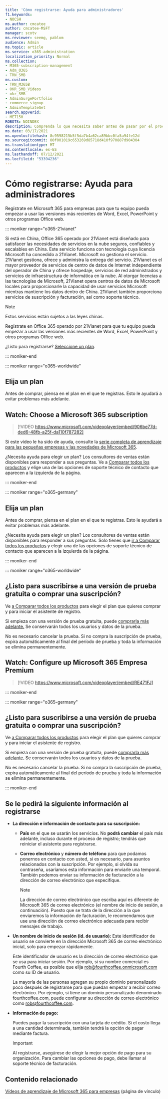 ```yaml
---
title: 'Cómo registrarse: Ayuda para administradores'
f1.keywords:
- NOCSH
ms.author: cmcatee
author: cmcatee-MSFT
manager: scotv
ms.reviewer: seemg, pablom
audience: Admin
ms.topic: article
ms.service: o365-administration
localization_priority: Normal
ms.collection:
- M365-subscription-management
- Adm_O365
- TRN_SMB
ms.custom:
- TRN_M365B
- OKR_SMB_Videos
- okr_SMB
- AdminSurgePortfolio
- commerce_signup
- AdminTemplateSet
search.appverid:
- MET150
ROBOTS: NOINDEX
description: Comprenda lo que necesita saber antes de pasar por el proceso de registro para Office 365.
ms.date: 03/17/2021
ms.openlocfilehash: 8c9598215b5f5da7b4a62ca89bbc0fa5a94fe12d
ms.sourcegitcommit: 00f001019c653269d85718d410f970887d904304
ms.translationtype: MT
ms.contentlocale: es-ES
ms.lasthandoff: 07/12/2021
ms.locfileid: "53394236"
---
```

# <a name="how-to-sign-up---admin-help"></a>Cómo registrarse: Ayuda para administradores

Regístrate en Microsoft 365 para empresas para que tu equipo pueda empezar a usar las versiones más recientes de Word, Excel, PowerPoint y otros programas Office web.

::: moniker range="o365-21vianet"

Si está en China, Office 365 operado por 21Vianet está diseñado para satisfacer las necesidades de servicios en la nube seguros, confiables y escalables en China. Este servicio funciona con tecnología cuya licencia Microsoft ha concedido a 21Vianet. Microsoft no gestiona el servicio. 21Vianet gestiona, ofrece y administra la entrega del servicio. 21Vianet es el mayor proveedor de servicios de centro de datos de Internet independiente del operador de China y ofrece hospedaje, servicios de red administrados y servicios de infraestructura de informática en la nube. Al otorgar licencias a las tecnologías de Microsoft, 21Vianet opera centros de datos de Microsoft locales para proporcionarle la capacidad de usar servicios Microsoft mientras mantiene los datos dentro de China. 21Vianet también proporciona servicios de suscripción y facturación, así como soporte técnico.
  
> [!NOTE]
> Estos servicios están sujetos a las leyes chinas.
  
Regístrate en Office 365 operado por 21Vianet para que tu equipo pueda empezar a usar las versiones más recientes de Word, Excel, PowerPoint y otros programas Office web.
  
¿Listo para registrarse? [Seleccione un plan](https://products.office.com/zh-cn/business/compare-office-365-for-business-plans).
  
::: moniker-end

::: moniker range="o365-worldwide"
## <a name="choose-a-plan"></a>Elija un plan

Antes de comprar, piensa en el plan en el que te registras. Esto le ayudará a evitar problemas más adelante.

## <a name="watch-choose-a-microsoft-365-subscription"></a>Watch: Choose a Microsoft 365 subscription

> [!VIDEO https://www.microsoft.com/videoplayer/embed/906be77d-ded6-48fb-a25f-da110f787282]

Si este vídeo le ha sido de ayuda, consulte la [serie completa de aprendizaje para las pequeñas empresas y las novedades de Microsoft 365](../../business-video/index.yml).

¿Necesita ayuda para elegir un plan? Los consultores de ventas están disponibles para responder a sus preguntas. Ve a [Comparar todos los productos](https://products.office.com/compare-all-microsoft-office-products?tab=2) y elige una de las opciones de soporte técnico de contacto que aparecen a la izquierda de la página.
  
::: moniker-end

::: moniker range="o365-germany"
## <a name="choose-a-plan"></a>Elija un plan

Antes de comprar, piensa en el plan en el que te registras. Esto le ayudará a evitar problemas más adelante.
  
¿Necesita ayuda para elegir un plan? Los consultores de ventas están disponibles para responder a sus preguntas. Solo tienes que [ir a Comparar todos los productos](https://products.office.com/compare-all-microsoft-office-products?tab=2) y elegir una de las opciones de soporte técnico de contacto que aparecen a la izquierda de la página. 
  
::: moniker-end

::: moniker range="o365-worldwide"
## <a name="ready-to-sign-up-for-a-free-trial-or-buy-a-subscription"></a>¿Listo para suscribirse a una versión de prueba gratuita o comprar una suscripción?

Ve [a Comparar todos los productos](https://products.office.com/compare-all-microsoft-office-products?tab=2) para elegir el plan que quieres comprar y para iniciar el asistente de registro. 
  
Si empieza con una versión de prueba gratuita, puede [comprarla más adelante.](../../commerce/try-or-buy-microsoft-365.md) Se conservarán todos los usuarios y datos de la prueba.
  
No es necesario cancelar la prueba. Si no compra la suscripción de prueba, expira automáticamente al final del período de prueba y toda la información se elimina permanentemente.

## <a name="watch-set-up-microsoft-365-business-premium"></a>Watch: Configure up Microsoft 365 Empresa Premium

> [!VIDEO https://www.microsoft.com/videoplayer/embed/RE471FJ]

::: moniker-end

::: moniker range="o365-germany"
## <a name="ready-to-sign-up-for-a-free-trial-or-buy-a-subscription"></a>¿Listo para suscribirse a una versión de prueba gratuita o comprar una suscripción?

Ve [a Comparar todos los productos](https://products.office.com/compare-all-microsoft-office-products?tab=2) para elegir el plan que quieres comprar y para iniciar el asistente de registro. 
  
Si empieza con una versión de prueba gratuita, puede [comprarla más adelante.](../../commerce/try-or-buy-microsoft-365.md) Se conservarán todos los usuarios y datos de la prueba.
  
No es necesario cancelar la prueba. Si no compra la suscripción de prueba, expira automáticamente al final del período de prueba y toda la información se elimina permanentemente.
  
::: moniker-end

## <a name="youll-be-asked-for-the-following-information-when-you-sign-up"></a>Se le pedirá la siguiente información al registrarse

- **La dirección e información de contacto para su suscripción:**

  - **País** en el que se usarán los servicios. No **podrá cambiar** el país más adelante, incluso durante el proceso de registro; tendrás que reiniciar el asistente para registrarse.

  - **Correo electrónico** y **número de teléfono** para que podamos ponernos en contacto con usted, si es necesario, para asuntos relacionados con la suscripción. Por ejemplo, si olvida su contraseña, usaríamos esta información para enviarle una temporal. También podemos enviar su información de facturación a la dirección de correo electrónico que especifique.

    > [!NOTE]
    > La dirección de correo electrónico que escriba aquí es diferente de Microsoft 365 de correo electrónico (el nombre de inicio de sesión, a continuación). Puesto que se trata de la dirección a la que enviaremos la información de facturación, le recomendamos que use una dirección de correo electrónico adecuada para recibir mensajes de trabajo.
  
- **Un nombre de inicio de sesión (id. de usuario):** Este identificador de usuario se convierte en la dirección Microsoft 365 de correo electrónico inicial, solo para empezar rápidamente.

    Este identificador de usuario es la dirección de correo electrónico que se usa para iniciar sesión. Por ejemplo, si su nombre comercial es Fourth Coffee, es posible que elija rob@fourthcoffee.onmicrosoft.com como su ID de usuario.

    La mayoría de las personas agregan su propio dominio personalizado poco después de registrarse para que puedan empezar a recibir correo electrónico. Por ejemplo, si tiene un dominio personalizado denominado fourthcoffee.com, puede configurar su dirección de correo electrónico como rob@fourthcoffee.com.

- **Información de pago:**

    Puedes pagar la suscripción con una tarjeta de crédito. Si el costo llega a una cantidad determinada, también tendrá la opción de pagar mediante factura.

    > [!IMPORTANT]
    >  Al registrarse, asegúrese de elegir la mejor opción de pago para su organización. Para cambiar las opciones de pago, debe llamar al soporte técnico de facturación.

## <a name="related-content"></a>Contenido relacionado

[Vídeos de aprendizaje de Microsoft 365 para empresas](../../business-video/index.yml) (página de vínculo)
